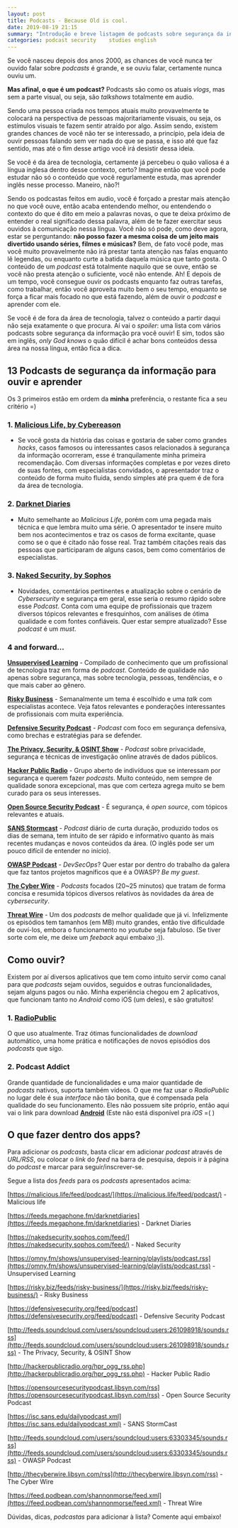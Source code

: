 ```yaml
---
layout: post
title: Podcasts - Because Old is cool.
date: 2019-08-19 21:15
summary: "Introdução e breve listagem de podcasts sobre segurança da informação"
categories: podcast security    studies english
---
```



Se você nasceu depois dos anos 2000, as chances de você nunca ter ouvido falar sobre *podcasts* é grande, e se ouviu falar, certamente nunca ouviu um.

**Mas afinal, o que é um podcast?** Podcasts são como os atuais *vlogs*, mas sem a parte visual, ou seja, são *talkshows* totalmente em audio.

Sendo uma pessoa criada nos tempos atuais muito provavelmente te colocará na perspectiva de pessoas majoritariamente visuais, ou seja, os estímulos visuais te fazem sentir atraído por algo. Assim sendo, existem grandes chances de você não ter se interessado, a princípio, pela ideia de ouvir pessoas falando sem ver nada do que se passa, e isso até que faz sentido, mas até o fim desse artigo você irá desistir dessa ideia.

Se você é da área de tecnologia, certamente já percebeu o quão valiosa é a língua inglesa dentro desse contexto, certo? Imagine então que você pode estudar não só o conteúdo que você regurlamente estuda, mas aprender inglês nesse processo. Maneiro, não?!

Sendo os podcastas feitos em audio, você é forçado a prestar mais atenção no que você ouve, então acaba entendendo melhor, ou entendendo o contexto do que é dito em meio a palavras novas, o que te deixa próximo de entender o real significado dessa palavra, além de te fazer exercitar seus ouvidos à comunicação nessa língua.
Você não só pode, como deve agora, estar se perguntando: **não posso fazer a mesma coisa de um jeito mais divertido usando séries, filmes e músicas?** Bem, de fato você pode, mas você muito provavelmente não irá prestar tanta atenção nas falas enquanto lê legendas, ou enquanto curte a batida daquela música que tanto gosta. O conteúdo de um *podcast* está totalmente naquilo que se ouve, então se você não presta atenção o suficiente, você não entende. Ah! E depois de um tempo, você consegue ouvir os podcasts enquanto faz outras tarefas, como trabalhar, então você aproveita muito bem o seu tempo, enquanto se força a ficar mais focado no que está fazendo, além de ouvir o *podcast* e aprender com ele.

Se você é de fora da área de tecnologia, talvez o conteúdo a partir daqui não seja exatamente o que procura. Aí vai o *spoiler*: uma lista com vários podcasts sobre segurança da informação pra você ouvir! E sim, todos são em inglês, *only God knows* o quão difícil é achar bons conteúdos dessa área na nossa língua, então fica a dica.

## 13 Podcasts de segurança da informação para ouvir e aprender

Os 3 primeiros estão em ordem da **minha** preferência, o restante fica a seu critério =)

### 1. [**Malicious Life, by Cybereason**](https://malicious.life/)

- Se você gosta da história das coisas e gostaria de saber como grandes *hacks*, casos famosos ou interessantes casos relacionados à segurança da informação ocorreram, esse é tranquilamente minha primeira recomendação. Com diversas informações completas e por vezes direto de suas fontes, com especialistas convidados, o apresentador traz o conteúdo de forma muito fluida, sendo simples até pra quem é de fora da área de tecnologia.

### 2. [**Darknet Diaries**](https://darknetdiaries.com/)

- Muito semelhante ao *Malicious Life*, porém com uma pegada mais técnica e que lembra muito uma série. O apresentador te insere muito bem nos acontecimentos e traz os casos de forma excitante, quase como se o que é citado não fosse real. Traz também citações reais das pessoas que participaram de alguns casos, bem como comentários de especialistas.

### 3. [**Naked Security, by Sophos**](https://nakedsecurity.sophos.com/)

- Novidades, comentários pertinentes e atualização sobre o cenário de *Cybersecurity* e segurança em geral, esse seria o resumo rápido sobre esse *Podcast*. Conta com uma equipe de profissionais que trazem diversos tópicos relevantes e fresquinhos, com análises de ótima qualidade e com fontes confiáveis. Quer estar sempre atualizado? Esse *podcast* é um *must*.

### 4 and forward...

[**Unsupervised Learning**](https://danielmiessler.com) - Compilado de conhecimento que um profissional de tecnologia traz em forma de *podcast*. Conteúdo de qualidade não apenas sobre segurança, mas sobre tecnologia, pessoas, tendências, e o que mais caber ao gênero.

[**Risky Business**](https://risky.biz/) - Semanalmente um tema é escolhido e uma *talk* com especialistas acontece. Veja fatos relevantes e ponderações interessantes de profissionais com muita experiência.

[**Defensive Security Podcast**](https://defensivesecurity.org/) - *Podcast* com foco em segurança defensiva, como brechas e estratégias para se defender.

[**The Privacy, Security, & OSINT Show**](https://inteltechniques.com/podcast.html) - *Podcast* sobre privacidade, segurança e técnicas de investigação online através de dados públicos.

[**Hacker Public Radio**](http://hackerpublicradio.org/) - Grupo aberto de indivíduos que se interessam por segurança e querem fazer *podcasts*. Muito conteúdo, nem sempre de qualidade sonora excepcional, mas que com certeza agrega muito se bem curado para os seus interesses.

[**Open Source Security Podcast**](https://www.opensourcesecuritypodcast.com/) - É segurança, é *open source*, com tópicos relevantes e atuais.

[**SANS Stormcast**](https://isc.sans.edu/podcast.html) - *Podcast* diário de curta duração, produzido todos os dias de semana, tem intuito de ser rápido e informativo quanto às mais recentes mudanças e novos conteúdos da área. (O inglês pode ser um pouco difícil de entender no início).

[**OWASP Podcast**](https://www.owasp.org/index.php/OWASP_Podcast) - *DevSecOps*? Quer estar por dentro do trabalho da galera que faz tantos projetos magníficos que é a OWASP? *Be my guest*.

[**The Cyber Wire**](https://thecyberwire.com/) - *Podcasts* focados (20~25 minutos) que tratam de forma concisa e resumida tópicos diversos relativos às novidades da área de *cybersecurity*.

[**Threat Wire**](https://www.hak5.org/category/episodes/threatwire) - Um dos *podcasts* de melhor qualidade que já vi. Infelizmente os episódios tem tamanhos (em MB) muito grandes, então tive dificuldade de ouví-los, embora o funcionamento no *youtube* seja fabuloso. (Se tiver sorte com ele, me deixe um *feeback* aqui embaixo ;)).

## Como ouvir?

Existem por aí diversos aplicativos que tem como intuito servir como canal para que *podcasts* sejam ouvidos, seguidos e outras funcionalidades, sejam alguns pagos ou não.
Minha experiência chegou em 2 aplicativos, que funcionam tanto no *Android* como iOS (um deles), e são gratuitos!

### 1. [**RadioPublic**](https://radiopublic.com/) 

O que uso atualmente. Traz ótimas funcionalidades de *download* automático, uma home prática e notificações de novos episódios dos *podcasts* que sigo. 

### 2. **Podcast Addict**

Grande quantidade de funcionalidades e uma maior quantidade de *podcasts* nativos, suporta também vídeos. O que me faz usar o *RadioPublic* no lugar dele é sua *interface* não tão bonita, que é compensada pela qualidade do seu funcionamento.
Eles não possuem site próprio, então aqui vai o link para download [**Android**](https://play.google.com/store/apps/details?id=com.bambuna.podcastaddict) (Este não está disponível pra *iOS* =( )


## O que fazer dentro dos apps?

Para adicionar os *podcasts*, basta clicar em adicionar *podcast* através de *URL/RSS*, ou colocar o *link* do *feed* na barra de pesquisa, depois ir à página do *podcast* e marcar para seguir/inscrever-se.

Segue a lista dos *feeds* para os *podcasts* apresentados acima:

[https://malicious.life/feed/podcast/](https://malicious.life/feed/podcast/) - Malicious life

[https://feeds.megaphone.fm/darknetdiaries](https://feeds.megaphone.fm/darknetdiaries) - Darknet Diaries

[https://nakedsecurity.sophos.com/feed/](https://nakedsecurity.sophos.com/feed/) - Naked Security

[https://omny.fm/shows/unsupervised-learning/playlists/podcast.rss](https://omny.fm/shows/unsupervised-learning/playlists/podcast.rss) - Unsupervised Learning

[https://risky.biz/feeds/risky-business/](https://risky.biz/feeds/risky-business/) - Risky Business

[https://defensivesecurity.org/feed/podcast](https://defensivesecurity.org/feed/podcast) - Defensive Security Podcast

[http://feeds.soundcloud.com/users/soundcloud:users:261098918/sounds.rss](http://feeds.soundcloud.com/users/soundcloud:users:261098918/sounds.rss) - The Privacy, Security, & OSINT Show

[http://hackerpublicradio.org/hpr_ogg_rss.php](http://hackerpublicradio.org/hpr_ogg_rss.php) - Hacker Public Radio

[https://opensourcesecuritypodcast.libsyn.com/rss](https://opensourcesecuritypodcast.libsyn.com/rss) - Open Source Security Podcast

[https://isc.sans.edu/dailypodcast.xml](https://isc.sans.edu/dailypodcast.xml) - SANS StormCast

[http://feeds.soundcloud.com/users/soundcloud:users:63303345/sounds.rss](http://feeds.soundcloud.com/users/soundcloud:users:63303345/sounds.rss) - OWASP Podcast

[http://thecyberwire.libsyn.com/rss](http://thecyberwire.libsyn.com/rss) - The Cyber Wire

[https://feed.podbean.com/shannonmorse/feed.xml](https://feed.podbean.com/shannonmorse/feed.xml) - Threat Wire

Dúvidas, dicas, *podcastas* para adicionar à lista? Comente aqui embaixo!